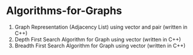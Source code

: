 # Algorithms-for-Graphs

1. Graph Representation (Adjacency List) using vector and pair (written in C++)
2. Depth First Search Algorithm for Graph using vector (written in C++)
3. Breadth First Search Algorithm for Graph using vector (written in C++)
